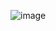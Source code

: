 ![image](https://user-images.githubusercontent.com/105236492/226699111-96febf33-d1ab-49c8-bf95-f9bbe7c2403e.png)
